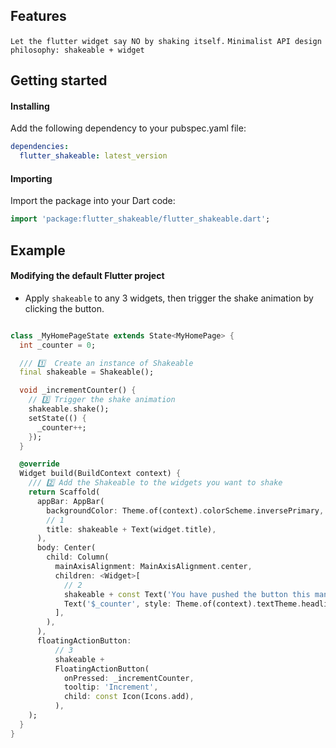 ## Features
`Let the flutter widget say NO by shaking itself.`
`Minimalist API design philosophy: shakeable + widget`

## Getting started
#### Installing
Add the following dependency to your pubspec.yaml file:
```yaml
dependencies:
  flutter_shakeable: latest_version
```

#### Importing
Import the package into your Dart code:
```dart
import 'package:flutter_shakeable/flutter_shakeable.dart';
```

## Example
#### Modifying the default Flutter project
- Apply `shakeable` to any 3 widgets, then trigger the shake animation by clicking the button.

```dart

class _MyHomePageState extends State<MyHomePage> {
  int _counter = 0;

  /// 1️⃣  Create an instance of Shakeable
  final shakeable = Shakeable();

  void _incrementCounter() {
    // 3️⃣ Trigger the shake animation
    shakeable.shake();
    setState(() {
      _counter++;
    });
  }

  @override
  Widget build(BuildContext context) {
    /// 2️⃣ Add the Shakeable to the widgets you want to shake
    return Scaffold(
      appBar: AppBar(
        backgroundColor: Theme.of(context).colorScheme.inversePrimary,
        // 1
        title: shakeable + Text(widget.title),
      ),
      body: Center(
        child: Column(
          mainAxisAlignment: MainAxisAlignment.center,
          children: <Widget>[
            // 2
            shakeable + const Text('You have pushed the button this many times:'),
            Text('$_counter', style: Theme.of(context).textTheme.headlineMedium),
          ],
        ),
      ),
      floatingActionButton:
          // 3
          shakeable +
          FloatingActionButton(
            onPressed: _incrementCounter,
            tooltip: 'Increment',
            child: const Icon(Icons.add),
          ),
    );
  }
}

```